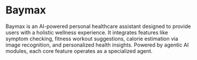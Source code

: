 # Baymax
Baymax is an AI-powered personal healthcare assistant designed to provide users with a holistic wellness experience. It integrates features like symptom checking, fitness workout suggestions, calorie estimation via image recognition, and personalized health insights. Powered by agentic AI modules, each core feature operates as a specialized agent.
